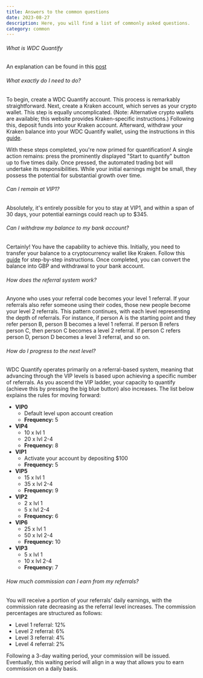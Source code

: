 ```yaml
---
title: Answers to the common questions
date: 2023-08-27
description: Here, you will find a list of commonly asked questions.
category: common
---
```


###### What is WDC Quantify
An explanation can be found in this [post](/posts/about-wdc/)

###### What exactly do I need to do?
To begin, create a WDC Quantify account. This process is remarkably straightforward. Next, create  a Kraken account, which serves as your crypto wallet. This step is equally uncomplicated. (Note: Alternative crypto wallets are available; this website provides Kraken-specific instructions.) Following this, deposit funds into your Kraken account. Afterward, withdraw your Kraken balance into your WDC Quantify wallet, using the instructions in this [guide](/posts/kraken-to-wdc/).

With these steps completed, you're now primed for quantification! A single action remains: press the prominently displayed "Start to quantify" button up to five times daily. Once pressed, the automated trading bot will undertake its responsibilities. While your initial earnings might be small, they possess the potential for substantial growth over time.

###### Can I remain at VIP1?
Absolutely, it's entirely possible for you to stay at VIP1, and within a span of 30 days, your potential earnings could reach up to $345.

###### Can I withdraw my balance to my bank account?
Certainly! You have the capability to achieve this. Initially, you need to transfer your balance to a cryptocurrency wallet like Kraken. Follow this [guide](/posts/wdc-to-kraken/) for step-by-step instructions. Once completed, you can convert the balance into GBP and withdrawal to your bank account.

###### How does the referral system work?
Anyone who uses your referral code becomes your level 1 referral. If your referrals also refer someone using their codes, those new people become your level 2 referrals. This pattern continues, with each level representing the depth of referrals. For instance, if person A is the starting point and they refer person B, person B becomes a level 1 referral. If person B refers person C, then person C becomes a level 2 referral. If person C refers person D, person D becomes a level 3 referral, and so on. 

###### How do I progress to the next level?
WDC Quantify operates primarily on a referral-based system, meaning that advancing through the VIP levels is based upon achieving a specific number of referrals. As you ascend the VIP ladder, your capacity to quantify (achieve this by pressing the big blue button) also increases. The list below explains the rules for moving forward:

<ul class="first-level">
    <li>
        <strong>VIP0</strong>
        <ul>
        <li>Default level upon account creation</li>
        <li><strong>Frequency:</strong> 5</li>
        </ul>
    </li>
    <li>
        <strong>VIP4</strong>
        <ul>
        <li>10 x lvl 1</li>
        <li>20 x lvl 2-4</li>
        <li><strong>Frequency:</strong> 8</li>
        </ul>
    </li>
    <li>
        <strong>VIP1</strong>
        <ul>
        <li>Activate your account by depositing $100</li>
        <li><strong>Frequency:</strong> 5</li>
        </ul>
    </li>
        <li>
        <strong>VIP5</strong>
        <ul>
        <li>15 x lvl 1</li>
        <li>35 x lvl 2-4</li>
        <li><strong>Frequency:</strong> 9</li>
        </ul>
    </li>
    <li>
        <strong>VIP2</strong>
        <ul>
        <li>2 x lvl 1</li>
        <li>5 x lvl 2-4</li>
        <li><strong>Frequency:</strong> 6</li>
        </ul>
    </li>
    <li>
        <strong>VIP6</strong>
        <ul>
        <li>25 x lvl 1</li>
        <li>50 x lvl 2-4</li>
        <li><strong>Frequency:</strong> 10</li>
        </ul>
    </li>
        <li>
        <strong>VIP3</strong>
        <ul>
        <li>5 x lvl 1</li>
        <li>10 x lvl 2-4</li>
        <li><strong>Frequency:</strong> 7</li>
        </ul>
    </li>
</ul>


###### How much commission can I earn from my referrals?
You will receive a portion of your referrals' daily earnings, with the commission rate decreasing as the referral level increases. The commission percentages are structured as follows:
 - Level 1 referral: 12%
 - Level 2 referral: 6%
 - Level 3 referral: 4%
 - Level 4 referral: 2%

Following a 3-day waiting period, your commission will be issued. Eventually, this waiting period will align in a way that allows you to earn commission on a daily basis.
